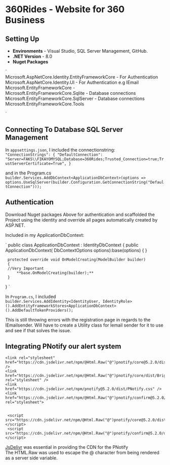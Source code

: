 # 360Rides - Website for 360 Business 
## Setting Up
- **Environments** - Visual Studio, SQL Server Management, GitHub.
- **.NET Version** - 8.0
- **Nuget Packages**

`  
Microsoft.AspNetCore.Identity.EntityFrameworkCore - For Authentication  
Microsoft.AspNetCore.Identity.UI - For Authentication e.g IEmail  
Microsoft.EntityFrameworkCore -   
Microsoft.EntityFrameworkCore.Sqlite - Database connections  
Microsoft.EntityFrameworkCore.SqlServer - Database connections  
Microsoft.EntityFrameworkCore.Tools  

`

## Connecting To Database SQL Server Management
In `appsettings.json`, I included the connectionstring:   
`
"ConnectionStrings": {
  "DefaultConnection": "Server=FAKS\\FIKAYOMYSQL;Database=360Rides;Trusted_Connection=true;TrustServerCertificate=True",
}
`

and in the Program.cs   
`
builder.Services.AddDbContext<ApplicationDbContext>(options => options.UseSqlServer(builder.Configuration.GetConnectionString("DefaultConnection")));
`

## Authentication

Download Nuget packages Above for authentication and scaffolded the Project using the identity and override all pages automatically created by ASP.NET.

Included in my ApplicationDbContext:  

`
 public class ApplicationDbContext : IdentityDbContext<IdentityUser>
 {
     public ApplicationDbContext( DbContextOptions<ApplicationDbContext> options):base(options) 
     {
     }


     protected override void OnModelCreating(ModelBuilder builder)
     {
     //Very Important
         **base.OnModelCreating(builder);**
     }
 }
`  

In `Program.cs`, I included   
`
builder.Services.AddIdentity<IdentityUser, IdentityRole>().AddEntityFrameworkStores<ApplicationDbContext>().AddDefaultTokenProviders();
`

This is still throwing errors with the registration page in regards to the IEmailsender. Will have to create a Utility class for Iemail sender for it to use and see if that solves the issue.


## Integrating PNotify our alert system
```
<link rel="stylesheet" href="https://cdn.jsdelivr.net/npm/@Html.Raw("@")pnotify/core@5.2.0/dist/PNotify.min.css" />
<link href="https://cdn.jsdelivr.net/npm/@Html.Raw("@")pnotify/core/dist/BrightTheme.css" rel="stylesheet" />
<link href="https://cdn.jsdelivr.net/npm/pnotify@5.2.0/dist/PNotify.css" />
<link href="https://cdn.jsdelivr.net/npm/@Html.Raw("@")pnotify/confirm@5.2.0/dist/PNotifyConfirm.min.css" rel="stylesheet">


 <script src="https://cdn.jsdelivr.net/npm/@Html.Raw("@")pnotify/core@5.2.0/dist/PNotify.min.js"></script>
 <script src="https://cdn.jsdelivr.net/npm/@Html.Raw("@")pnotify/confirm@5.2.0/dist/PNotifyConfirm.min.js"></script>

``` 

[JsDelivr](https://www.jsdelivr.com/package/npm/@pnotify/confirm) was essential in providing the CDN for the PNotify  
The HTML.Raw was used to escape the @ character from being rendered as a server side variable.
